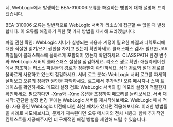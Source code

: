 네, WebLogic에서 발생하는 BEA-310006 오류를 해결하는 방법에 대해 설명해 드리겠습니다.

BEA-310006 오류는 일반적으로 WebLogic 서버가 리소스에 접근할 수 없을 때 발생합니다. 이 오류를 해결하기 위한 몇 가지 방법을 제시해 드리겠습니다:

파일 권한 확인:
WebLogic 서버가 실행되는 사용자 계정이 필요한 파일과 디렉토리에 대한 적절한 읽기/쓰기 권한을 가지고 있는지 확인하세요.
클래스패스 검사:
필요한 JAR 파일들이 클래스패스에 올바르게 포함되어 있는지 확인하세요.
CLASSPATH 환경 변수와 WebLogic 서버의 클래스패스 설정을 점검하세요.
리소스 경로 확인:
애플리케이션에서 참조하는 리소스 파일들의 경로가 정확한지 확인하세요.
상대 경로와 절대 경로를 올바르게 사용하고 있는지 점검하세요.
서버 로그 분석:
WebLogic 서버 로그를 자세히 살펴보고 오류의 정확한 원인을 파악하세요.
로그에서 추가적인 오류 메시지나 스택 트레이스를 확인하세요.
메모리 설정 검토:
WebLogic 서버의 힙 메모리 설정이 적절한지 확인하세요.
필요하다면 -Xms와 -Xmx 옵션을 조정하여 메모리를 늘려보세요.
서버 재시작:
간단한 설정 변경 후에는 WebLogic 서버를 재시작해보세요.
WebLogic 패치 적용:
사용 중인 WebLogic 버전에 대한 최신 패치가 있다면 적용해보세요.
이러한 방법들을 차례로 시도해보시고, 문제가 지속된다면 오류 메시지의 전체 내용과 함께 추가적인 컨텍스트를 제공해주시면 더 구체적인 해결 방법을 제안해 드릴 수 있습니다.

